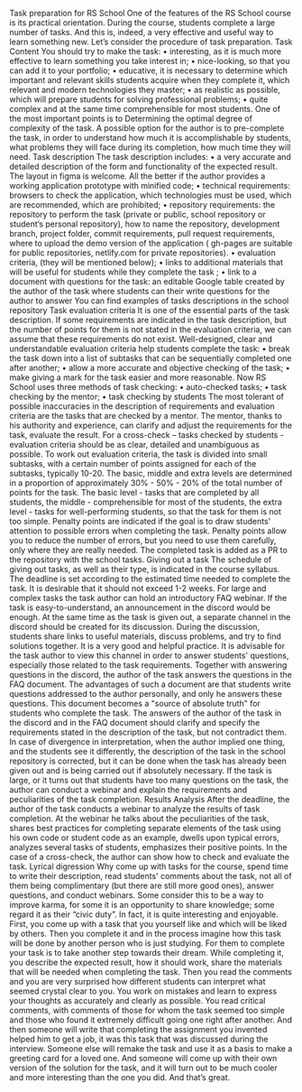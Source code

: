 Task preparation for RS School
One of the features of the RS School course is its practical orientation. During the course, students complete a large number of tasks. And this is, indeed, a very effective and useful way to learn something new.
Let’s consider the procedure of task preparation.
Task Content
You should try to make the task:
•	interesting, as it is much more effective to learn something you take interest in;
•	nice-looking, so that you can add it to your portfolio;
•	educative, it is necessary to determine which important and relevant skills students acquire when they complete it, which relevant and modern technologies they master;
•	as realistic as possible, which will prepare students for solving professional problems;
•	quite complex and at the same time comprehensible for most students.
One of the most important points is to Determining the optimal degree of complexity of the task. A possible option for the author is to pre-complete the task, in order to understand how much it is accomplishable by students, what problems they will face during its completion, how much time they will need.
Task description
The task description includes:
•	a very accurate and detailed description of the form and functionality of the expected result. The layout in figma is welcome. All the better if the author provides a working application prototype with minified code;
•	technical requirements: browsers to check the application, which technologies must be used, which are recommended, which are prohibited;
•	repository requirements: the repository to perform the task (private or public, school repository or student’s personal repository), how to name the repository, development branch, project folder, commit requirements, pull request requirements, where to upload the demo version of the application ( gh-pages are suitable for public repositories, netlify.com for private repositories).
•	evaluation criteria, (they will be mentioned below);
•	links to additional materials that will be useful for students while they complete the task ;
•	link to a document with questions for the task: an editable Google table created by the author of the task where students can their write questions for the author to answer
You can find examples of tasks descriptions in the school repository
Task evaluation criteria
 It is one of the essential parts of the task description. If some requirements are indicated in the task description, but the number of points for them is not stated in the evaluation criteria, we can assume that these requirements do not exist.
Well-designed, clear and understandable evaluation criteria help students complete the task:
•	break the task down into a list of subtasks that can be sequentially completed one after another;
•	allow a more accurate and objective checking of the task;
•	make giving a mark for the task  easier and more reasonable. 
Now RS School uses three methods of task checking:
•	auto-checked tasks;
•	task checking by the mentor;
•	task checking by students
The most tolerant of possible inaccuracies in the description of requirements and evaluation criteria are the tasks that are checked by a mentor. The mentor, thanks to his authority and experience, can clarify and adjust the requirements for the task, evaluate the result.
For a cross-check – tasks checked by students - evaluation criteria should be as clear, detailed and unambiguous as possible.
To work out evaluation criteria, the task is divided into small subtasks, with a certain number of points assigned for each of the subtasks, typically 10-20. The basic, middle and extra levels are determined in a proportion of approximately 30% - 50% - 20% of the total number of points for the task.
The basic level - tasks that are completed by all students, the middle - comprehensible for most of the students, the extra level - tasks for well-performing students, so that the task for them is not too simple.
Penalty points are indicated if the goal is to draw students' attention to possible errors when completing the task. Penalty points allow you to reduce the number of errors, but you need to use them carefully, only where they are really needed.
The completed task is added as a PR to the repository with the school tasks.
Giving out a task
The schedule of giving out tasks, as well as their type, is indicated in the course syllabus.
The deadline is set according to the estimated time needed to complete the task. It is desirable that it should not exceed 1-2 weeks.
For large and complex tasks the task author can hold an introductory FAQ webinar. If the task is easy-to-understand, an announcement in the discord would be enough.
At the same time as the task is given out, a separate channel in the discord should be created for its discussion. During the discussion, students share links to useful materials, discuss problems, and try to find solutions together. It is a very good and helpful practice. It is advisable for the task author to view this channel in order to answer students' questions, especially those related to the task requirements.
Together with answering questions in the discord, the author of the task answers the questions in the FAQ document. The advantages of such a document are that students write questions addressed to the author personally, and only he answers these questions. This document becomes a "source of absolute truth" for students who complete the task.
The answers of the author of the task in the discord and in the FAQ document should clarify and specify the requirements stated in the description of the task, but not contradict them. In case of divergence in interpretation, when the author implied one thing, and the students see it differently, the description of the task in the school repository is corrected, but it can be done when the task has already been given out and is being carried out if absolutely necessary.
If the task is large, or it turns out that students have too many questions on the task, the author can conduct a webinar and explain the requirements and peculiarities of the task completion.
Results Analysis
After the deadline, the author of the task conducts a webinar to analyze the results of task completion. At the webinar he talks about the peculiarities of the task, shares best practices for completing separate elements of the task using his own code or student code as an example, dwells upon typical errors, analyzes several tasks of students, emphasizes their positive points. In the case of a cross-check, the author can show how to check and evaluate the task.
Lyrical digression
Why come up with tasks for the course, spend time to write their description, read students' comments about the task, not all of them being complimentary (but there are still more good ones), answer questions, and conduct webinars. Some consider this to be a way to improve karma, for some it is an opportunity to share knowledge; some regard it as their “civic duty”. In fact, it is quite interesting and enjoyable. First, you come up with a task that you yourself like and which will be liked by others. Then you complete it and in the process imagine how this task will be done by another person who is just studying. For them to complete your task is to take another step towards their dream. While completing it, you describe the expected result, how it should work, share the materials that will be needed when completing the task. Then you read the comments and you are very surprised how different students can interpret what seemed crystal clear to you. You work on mistakes and learn to express your thoughts as accurately and clearly as possible. You read critical comments, with comments of those for whom the task seemed too simple and those who found it extremely difficult going one right after another. And then someone will write that completing the assignment you invented helped him to get a job, it was this task that was discussed during the interview. Someone else will remake the task and use it as a basis to make a greeting card for a loved one. And someone will come up with their own version of the solution for the task, and it will turn out to be much cooler and more interesting than the one you did. And that’s great.

